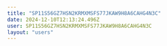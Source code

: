 ```yaml
---
title: "SP11S56GZ7HSN2KRMXMSFS77JKAW9H8A6CAHG4N3C"
date: 2024-12-10T12:13:24.496Z
user: SP11S56GZ7HSN2KRMXMSFS77JKAW9H8A6CAHG4N3C
layout: "users"
---
```

    